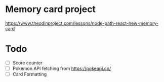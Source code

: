 # Memory card project

https://www.theodinproject.com/lessons/node-path-react-new-memory-card

# Todo
- [ ] Score counter
- [ ] Pokemon API fetching from https://pokeapi.co/
- [ ] Card Formatting